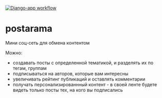 [![Django-app workflow](https://github.com/kintolayli/postarama_docker/actions/workflows/main.yml/badge.svg)](https://github.com/kintolayli/postarama_docker/actions/workflows/main.yml)

# postarama
Мини соц-сеть для обмена контентом

Можно:
- создавать посты с определенной тематикой, и разделять их по тегам, группам
- подписываться на авторов, которые вам интересны
- увеличивать рейтинг публикаций и оставлять комментарии
- получать персонализированнный контент - в своей ленте будете видеть только посты тех, на кого вы подписались
